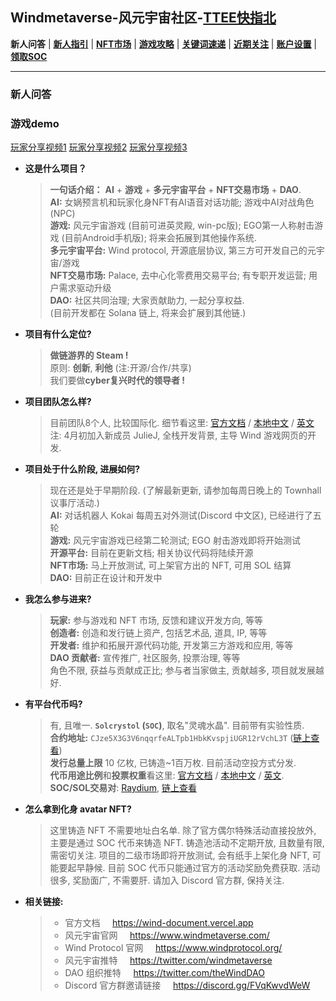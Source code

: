 ## Windmetaverse-风元宇宙社区-[TTEE快指北](Readme.md)

**新人问答** | [**新人指引**](新人指引.md) | [**NFT市场**](NFT市场.md) | [**游戏攻略**](游戏攻略.md) | [**关键词速递**](关键词速递.md) | [**近期关注**](近期关注.md) | [**账户设置**](账户设置.md) | [**领取SOC**](领取SOC.md)

---

### 新人问答


### 游戏demo

[玩家分享视频1](https://www.youtube.com/watch?v=sGn_I8aUq4Y)
[玩家分享视频2](https://www.youtube.com/watch?v=TKVGZdM8AZc)
[玩家分享视频3](https://twitter.com/i/status/1500051704540065797)

- **这是什么项目？**
  >**一句话介绍：**  **AI** + **游戏** + **多元宇宙平台** + **NFT交易市场** + **DAO**.<br> 
  **AI:** 女娲预言机和玩家化身NFT有AI语音对话功能; 游戏中AI对战角色 (NPC)<br>
  **游戏:** 风元宇宙游戏 (目前可进英灵殿, win-pc版); EGO第一人称射击游戏 (目前Android手机版); 将来会拓展到其他操作系统.<br>
  **多元宇宙平台:** Wind protocol, 开源底层协议, 第三方可开发自己的元宇宙/游戏<br>
  **NFT交易市场:** Palace, 去中心化零费用交易平台; 有专职开发运营; 用户需求驱动升级<br>
  **DAO:** 社区共同治理; 大家贡献助力, 一起分享权益.
 <br>(目前开发都在 Solana 链上, 将来会扩展到其他链.) 

- **项目有什么定位?**
  > **做链游界的 Steam !**<br>
  > 原则: **创新**, **利他** (注:开源/合作/共享)<br>
  > 我们要做**cyber复兴时代的领导者 !** 

- **项目团队怎么样?**
  > 目前团队8个人, 比较国际化. 细节看这里: [官方文档](https://wind-document.vercel.app) / [本地中文](doc_cn/Welcome_cn.md) / [英文](doc_cn/Welcome.md)<br>注: 4月初加入新成员 JulieJ, 全栈开发背景, 主导 Wind 游戏网页的开发.

- **项目处于什么阶段, 进展如何?**
  >现在还是处于早期阶段. (了解最新更新, 请参加每周日晚上的 Townhall 议事厅活动.)<br>
  **AI:** 对话机器人 Kokai 每周五对外测试(Discord 中文区), 已经进行了五轮<br>
  **游戏:** 风元宇宙游戏已经第二轮测试; EGO 射击游戏即将开始测试<br>
  **开源平台:** 目前在更新文档; 相关协议代码将陆续开源<br>
  **NFT市场:** 马上开放测试, 可上架官方出的 NFT, 可用 SOL 结算<br>
  **DAO:** 目前正在设计和开发中
 
- **我怎么参与进来?**
  >**玩家:** 参与游戏和 NFT 市场, 反馈和建议开发方向, 等等<br>**创造者:** 创造和发行链上资产, 包括艺术品, 道具, IP, 等等<br>**开发者:** 维护和拓展开源代码功能, 开发第三方游戏和应用, 等等<br>**DAO 贡献者:** 宣传推广, 社区服务, 投票治理, 等等<br>角色不限, 获益与贡献成正比; 参与者当家做主, 贡献越多, 项目就发展越好.

- **有平台代币吗?**
  > 有, 且唯一. **`Solcrystol` (`SOC`)**, 取名"灵魂水晶". 目前带有实验性质. <br>**合约地址:** `CJze5X3G3V6nqqrfeALTpb1HbkKvspjiUGR12rVchL3T` ([链上查看](https://solscan.io/token/CJze5X3G3V6nqqrfeALTpb1HbkKvspjiUGR12rVchL3T))<br>**发行总量上限** 10 亿枚, 已铸造\~1百万枚. 目前活动空投方式分发.<br>**代币用途比例**和**投票权重**看这里: [官方文档](https://wind-document.vercel.app/Token) / [本地中文](doc_cn/Token_cn.md) / [英文](doc_en/Token.md).<br> **SOC/SOL交易对**: [Raydium](https://raydium.io/swap/?inputCurrency=CJze5X3G3V6nqqrfeALTpb1HbkKvspjiUGR12rVchL3T&outputCurrency=sol&outputAmount=0&fixed=in), [链上查看](https://solscan.io/account/48bqboJP4J6VvbLDbzUvrpNg2N9dCRsdkCpP3M7FfeKF)

- **怎么拿到化身 avatar NFT?**
  >这里铸造 NFT 不需要地址白名单. 除了官方偶尔特殊活动直接投放外, 主要是通过 SOC 代币来铸造 NFT. 铸造池活动不定期开放, 且数量有限, 需密切关注. 项目的二级市场即将开放测试, 会有纸手上架化身 NFT, 可能要起早静候. 目前 SOC 代币只能通过官方的活动奖励免费获取. 活动很多, 奖励面广, 不需要肝. 请加入 Discord 官方群, 保持关注.

- **相关链接:**
  >- 官方文档 &nbsp;&nbsp;&nbsp; https://wind-document.vercel.app
  >- 风元宇宙官网 &nbsp;&nbsp;&nbsp; https://www.windmetaverse.com/
  >- Wind Protocol 官网 &nbsp;&nbsp;&nbsp; https://www.windprotocol.org/
  >- 风元宇宙推特 &nbsp;&nbsp;&nbsp; https://twitter.com/windmetaverse 
  >- DAO 组织推特 &nbsp;&nbsp;&nbsp; https://twitter.com/theWindDAO
  >- Discord 官方群邀请链接 &nbsp;&nbsp;&nbsp; https://discord.gg/FVqKwvdWeW
